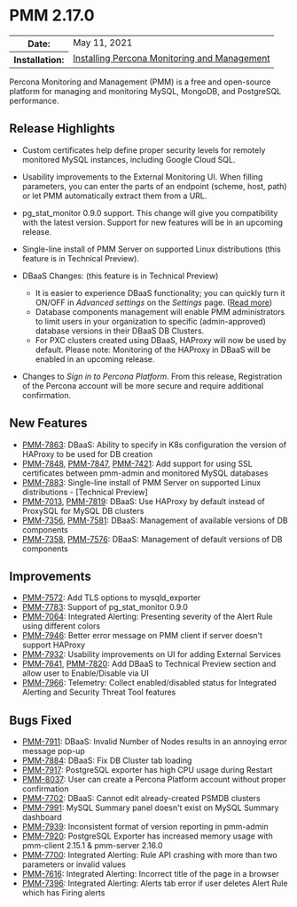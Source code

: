 # PMM 2.17.0

<table class="docutils field-list" frame="void" rules="none">
  <colgroup>
    <col class="field-name">
    <col class="field-body">
  </colgroup>
  <tbody valign="top">
    <tr class="field-odd field">
      <th class="field-name">Date:</th>
      <td class="field-body">May 11, 2021</td>
    </tr>
    <tr class="field-even field">
      <th class="field-name">Installation:</th>
      <td class="field-body">
        <a class="reference external" href="https://www.percona.com/software/pmm/quickstart">Installing Percona Monitoring and Management</a></td>
    </tr>
  </tbody>
</table>

Percona Monitoring and Management (PMM) is a free and open-source platform for managing and monitoring MySQL, MongoDB, and PostgreSQL performance.

## Release Highlights

- Custom certificates help define proper security levels for remotely monitored MySQL instances, including Google Cloud SQL.

- Usability improvements to the External Monitoring UI. When filling parameters, you can enter the parts of an endpoint (scheme, host, path) or let PMM automatically extract them from a URL.

- pg_stat_monitor 0.9.0 support. This change will give you compatibility with the latest version. Support for new features will be in an upcoming release.

- Single-line install of PMM Server on supported Linux distributions (this feature is in Technical Preview).

- DBaaS Changes: (this feature is in Technical Preview)
    - It is easier to experience DBaaS functionality; you can quickly turn it ON/OFF in *Advanced settings* on the *Settings* page. ([Read more](../how-to/configure.md#advanced-settings))
    - Database components management will enable PMM administrators to limit users in your organization to specific (admin-approved) database versions in their DBaaS DB Clusters.
    - For PXC clusters created using DBaaS, HAProxy will now be used by default.  Please note: Monitoring of the HAProxy in DBaaS will be enabled in an upcoming release.

- Changes to *Sign in to Percona Platform*. From this release, Registration of the Percona account will be more secure and require additional confirmation.

## New Features

- [PMM-7863](https://jira.percona.com/browse/PMM-7863): DBaaS: Ability to specify in K8s configuration the version of HAProxy to be used for DB creation
- [PMM-7848](https://jira.percona.com/browse/PMM-7848), [PMM-7847](https://jira.percona.com/browse/PMM-7847), [PMM-7421](https://jira.percona.com/browse/PMM-7421): Add support for using SSL certificates between pmm-admin and monitored MySQL databases
- [PMM-7883](https://jira.percona.com/browse/PMM-7883): Single-line install of PMM Server on supported Linux distributions - [Technical Preview]
- [PMM-7013](https://jira.percona.com/browse/PMM-7013), [PMM-7819](https://jira.percona.com/browse/PMM-7819): DBaaS: Use HAProxy by default instead of ProxySQL for MySQL DB clusters
- [PMM-7356](https://jira.percona.com/browse/PMM-7356), [PMM-7581](https://jira.percona.com/browse/PMM-7581): DBaaS: Management of available versions of DB components
- [PMM-7358](https://jira.percona.com/browse/PMM-7358), [PMM-7576](https://jira.percona.com/browse/PMM-7576): DBaaS: Management of default versions of DB components

## Improvements

- [PMM-7572](https://jira.percona.com/browse/PMM-7572): Add TLS options to mysqld_exporter
- [PMM-7783](https://jira.percona.com/browse/PMM-7783): Support of pg_stat_monitor 0.9.0
- [PMM-7064](https://jira.percona.com/browse/PMM-7064): Integrated Alerting: Presenting severity of the Alert Rule using different colors
- [PMM-7946](https://jira.percona.com/browse/PMM-7946): Better error message on PMM client if server doesn't support HAProxy
- [PMM-7932](https://jira.percona.com/browse/PMM-7932): Usability improvements on UI for adding External Services
- [PMM-7641](https://jira.percona.com/browse/PMM-7641), [PMM-7820](https://jira.percona.com/browse/PMM-7820): Add DBaaS to Technical Preview section and allow user to Enable/Disable via UI
- [PMM-7966](https://jira.percona.com/browse/PMM-7966): Telemetry: Collect enabled/disabled status for Integrated Alerting and Security Threat Tool features

## Bugs Fixed

- [PMM-7911](https://jira.percona.com/browse/PMM-7911): DBaaS: Invalid Number of Nodes results in an annoying error message pop-up
- [PMM-7884](https://jira.percona.com/browse/PMM-7884): DBaaS: Fix DB Cluster tab loading
- [PMM-7917](https://jira.percona.com/browse/PMM-7917): PostgreSQL exporter has high CPU usage during Restart
- [PMM-8037](https://jira.percona.com/browse/PMM-8037): User can create a Percona Platform account without proper confirmation
- [PMM-7702](https://jira.percona.com/browse/PMM-7702): DBaaS: Cannot edit already-created PSMDB clusters
- [PMM-7991](https://jira.percona.com/browse/PMM-7991): MySQL Summary panel doesn't exist on MySQL Summary dashboard
- [PMM-7939](https://jira.percona.com/browse/PMM-7939): Inconsistent format of version reporting in pmm-admin
- [PMM-7920](https://jira.percona.com/browse/PMM-7920): PostgreSQL Exporter has increased memory usage with pmm-client 2.15.1 & pmm-server 2.16.0
- [PMM-7700](https://jira.percona.com/browse/PMM-7700): Integrated Alerting: Rule API crashing with more than two parameters or invalid values
- [PMM-7616](https://jira.percona.com/browse/PMM-7616): Integrated Alerting: Incorrect title of the page in a browser
- [PMM-7396](https://jira.percona.com/browse/PMM-7396): Integrated Alerting: Alerts tab error if user deletes Alert Rule which has Firing alerts
